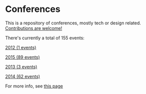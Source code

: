 Conferences
=====================

This is a repository of conferences, mostly tech or design related. [Contributions are welcome!](../contributing.md)

There's currently a total of 155 events:

[2012 (1 events)](2012)

[2015 (89 events)](2015)

[2013 (3 events)](2013)

[2014 (62 events)](2014)



For more info, see [this page](https://github.com/minhongrails/events)